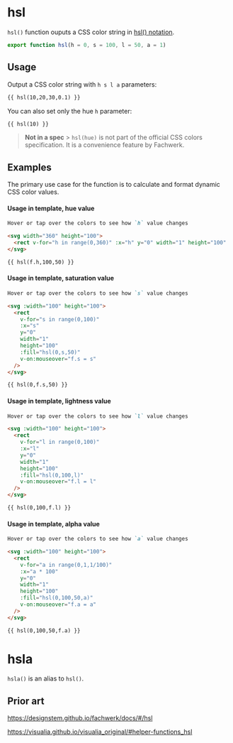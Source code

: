 # hsl

`hsl()` function ouputs a CSS color string in [hsl() notation](<https://developer.mozilla.org/en-US/docs/Web/CSS/color_value/hsl()>).

```js
export function hsl(h = 0, s = 100, l = 50, a = 1)
```

## Usage

Output a CSS color string with `h s l a` parameters:

```md
{{ hsl(10,20,30,0.1) }}
```

You can also set only the hue `h` parameter:

```md
{{ hsl(10) }}
```

> **Not in a spec** > `hsl(hue)` is not part of the official CSS colors specification. It is a convenience feature by Fachwerk.

## Examples

The primary use case for the function is to calculate and format dynamic CSS color values.

#### Usage in template, hue value

```md
Hover or tap over the colors to see how `h` value changes

<svg width="360" height="100">
  <rect v-for="h in range(0,360)" :x="h" y="0" width="1" height="100" :fill="hsl(h,100,50)" v-on:mouseover="f.h = h" />
</svg>

{{ hsl(f.h,100,50) }}
```

#### Usage in template, saturation value

```md
Hover or tap over the colors to see how `s` value changes

<svg :width="100" height="100">
  <rect
    v-for="s in range(0,100)"
    :x="s"
    y="0"
    width="1"
    height="100"
    :fill="hsl(0,s,50)"
    v-on:mouseover="f.s = s"
  />
</svg>

{{ hsl(0,f.s,50) }}
```

#### Usage in template, lightness value

```md
Hover or tap over the colors to see how `l` value changes

<svg :width="100" height="100">
  <rect
    v-for="l in range(0,100)"
    :x="l"
    y="0"
    width="1"
    height="100"
    :fill="hsl(0,100,l)"
    v-on:mouseover="f.l = l"
  />
</svg>

{{ hsl(0,100,f.l) }}
```

#### Usage in template, alpha value

```md
Hover or tap over the colors to see how `a` value changes

<svg :width="100" height="100">
  <rect
    v-for="a in range(0,1,1/100)"
    :x="a * 100"
    y="0"
    width="1"
    height="100"
    :fill="hsl(0,100,50,a)"
    v-on:mouseover="f.a = a"
  />
</svg>

{{ hsl(0,100,50,f.a) }}
```

# hsla

`hsla()` is an alias to `hsl()`.

## Prior art

https://designstem.github.io/fachwerk/docs/#/hsl

https://visualia.github.io/visualia_original/#helper-functions_hsl
